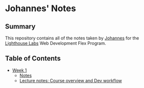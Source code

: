 # Johannes' Notes

## Summary
This repository contains all of the notes taken by [Johannes](https://github.com/jowe81) for the [Lighthouse Labs](https://lighthouselabs.ca) Web Development Flex Program.

## Table of Contents
* [Week 1](Week_1)
  * [Notes](Week_1/notes.md)
  * [Lecture notes: Course overview and Dev workflow](Week_1/lecture01.md)